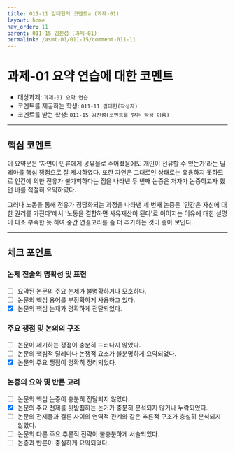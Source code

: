 ```yaml
---
title: 011-11 김태헌의 코멘트a (과제-01) 
layout: home
nav_order: 11
parent: 011-15 김진섬 (과제-01)
permalink: /asmt-01/011-15/comment-011-11
---
```


# 과제-01 요약 연습에 대한 코멘트

- 대상과제: `과제-01 요약 연습`
- 코멘트를 제공하는 학생: `011-11 김태헌(작성자)` 
- 코멘트를 받는 학생: `011-15 김진섬(코멘트를 받는 학생 이름)` 

---

## 핵심 코멘트

이 요약문은 '자연이 인류에게 공유물로 주어졌음에도 개인이 전유할 수 있는가'라는 딜레마를 핵심 쟁점으로 잘 제시하였다. 또한 자연은 그대로인 상태로는 유용하지 못하므로 인간에 의한 전유가 불가피하다는 점을 나타낸 두 번째 논증은 저자가 논증하고자 했던 바를 적절히 요약하였다.

그러나 노동을 통해 전유가 정당화되는 과정을 나타낸 세 번째 논증은 '인간은 자신에 대한 권리를 가진다'에서 '노동을 결합하면 사유재산이 된다'로 이어지는 이유에 대한 설명이 다소 부족한 듯 하여 중간 연결고리를 좀 더 추가하는 것이 좋아 보인다.

---

## 체크 포인트

### 논제 진술의 명확성 및 표현  
- [ ] 요약된 논문의 주요 논제가 불명확하거나 모호하다.  
- [ ] 논문의 핵심 용어를 부정확하게 사용하고 있다.  
- [x] 논문의 핵심 논제가 명확하게 전달되었다.  

### 주요 쟁점 및 논의의 구조  
- [ ] 논문이 제기하는 쟁점이 충분히 드러나지 않았다.  
- [ ] 논문의 핵심적 딜레마나 논쟁적 요소가 불분명하게 요약되었다.  
- [x] 논문의 주요 쟁점이 명확히 정리되었다.  

### 논증의 요약 및 반론 고려  
- [ ] 논문의 핵심 논증이 충분히 전달되지 않았다.  
- [x] 논문의 주요 전제를 뒷받침하는 논거가 충분히 분석되지 않거나 누락되었다.  
- [ ] 논문의 전제들과 결론 사이의 연역적 관계와 같은 추론적 구조가 충실히 분석되지 않았다.  
- [ ] 논문의 다른 주요 추론적 전략이 불충분하게 서술되었다.
- [ ] 논증과 반론이 충실하게 요약되었다. 